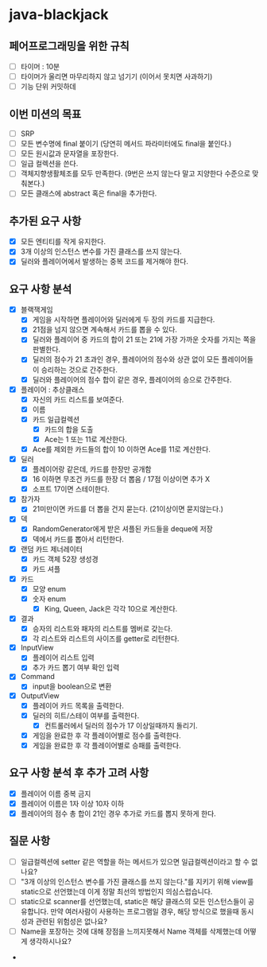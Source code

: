 # java-blackjack

## 페어프로그래밍을 위한 규칙

- [ ] 타이머 : 10분
- [ ] 타이머가 울리면 마무리하지 않고 넘기기
  (이어서 못치면 사과하기)
- [ ] 기능 단위 커밋하데

## 이번 미션의 목표

- [ ] SRP
- [ ] 모든 변수명에 final 붙이기 (당연히 메서드 파라미터에도 final을 붙인다.)
- [ ] 모든 원시값과 문자열을 포장한다.
- [ ] 일급 컬렉션을 쓴다.
- [ ] 객체지향생활체조를 모두 만족한다. (9번은 쓰지 않는다 말고 지양한다 수준으로 맞춰본다.)
- [ ] 모든 클래스에 abstract 혹은 final을 추가한다.

## ****추가된 요구 사항****

- [x] 모든 엔티티를 작게 유지한다.
- [x] 3개 이상의 인스턴스 변수를 가진 클래스를 쓰지 않는다.
- [x] 딜러와 플레이어에서 발생하는 중복 코드를 제거해야 한다.

## 요구 사항 분석

- [x] 블랙잭게임
    - [x] 게임을 시작하면 플레이어와 딜러에게 두 장의 카드를 지급한다.
    - [x] 21점을 넘지 않으면 계속해서 카드를 뽑을 수 있다.
    - [x] 딜러와 플레이어 중 카드의 합이 21 또는 21에 가장 가까운 숫자를 가지는 쪽을 판별한다.
    - [x] 딜러의 점수가 21 초과인 경우, 플레이어의 점수와 상관 없이 모든 플레이어들이 승리하는 것으로 간주한다.
    - [x] 딜러와 플레이어의 점수 합이 같은 경우, 플레이어의 승으로 간주한다.

- [x] 플레이어 : 추상클래스
    - [x] 자신의 카드 리스트를 보여준다.
    - [x] 이름
    - [x] 카드 일급컬렉션
        - [x] 카드의 합을 도출
        - [x] Ace는 1 또는 11로 계산한다.
    - [x] Ace를 제외한 카드들의 합이 10 이하면 Ace를 11로 계산한다.

- [x] 딜러
    - [x] 플레이어랑 같은데, 카드를 한장만 공개함
    - [x] 16 이하면 무조건 카드를 한장 더 뽑음 / 17점 이상이면 추가 X
    - [x] 소프트 17이면 스테이한다.

- [x] 참가자
    - [x] 21미만이면 카드를 더 뽑을 건지 묻는다. (21이상이면 묻지않는다.)

- [x]  덱
    - [x] RandomGenerator에게 받은 셔플된 카드들을 deque에 저장
    - [x] 덱에서 카드를 뽑아서 리턴한다.
- [x] 랜덤 카드 제너레이터
    - [x] 카드 객체 52장 생성경
    - [x] 카드 셔플

- [x] 카드
    - [x] 모양 enum
    - [x] 숫자 enum
        - [x] King, Queen, Jack은 각각 10으로 계산한다.

- [x] 결과
    - [x] 승자의 리스트와 패자의 리스트를 멤버로 갖는다.
    - [x] 각 리스트와 리스트의 사이즈를 getter로 리턴한다.

- [x] InputView
    - [x] 플레이어 리스트 입력
    - [x] 추가 카드 뽑기 여부 확인 입력

- [x] Command
    - [x] input을 boolean으로 변환

- [x] OutputView
    - [x] 플레이어 카드 목록을 출력한다.
    - [x] 딜러의 히트/스테이 여부를 출력한다.
        - [x] 컨트롤러에서 딜러의 점수가 17 이상일때까지 돌리기.
    - [x] 게임을 완료한 후 각 플레이어별로 점수를 출력한다.
    - [x] 게임을 완료한 후 각 플레이어별로 승패를 출력한다.

## 요구 사항 분석 후 추가 고려 사항

- [x] 플레이어 이름 중복 금지
- [x] 플레이어 이름은 1자 이상 10자 이하
- [x] 플레이어의 점수 총 합이 21인 경우 추가로 카드를 뽑지 못하게 한다.

## 질문 사항

- [ ] 일급컬렉션에 setter 같은 역할을 하는 메서드가 있으면 일급컬렉션이라고 할 수 없나요?
- [ ] "3개 이상의 인스턴스 변수를 가진 클래스를 쓰지 않는다."를 지키기 위해 view를 static으로 선언했는데 이게 정말 최선의 방법인지 의심스럽습니다.
- [ ] static으로 scanner를 선언했는데, static은 해당 클래스의 모든 인스턴스들이 공유합니다.
  만약 여러사람이 사용하는 프로그램일 경우, 해당 방식으로 했을때 동시성과 관련된 위험성은 없나요?
- [ ] Name을 포장하는 것에 대해 장점을 느끼지못해서 Name 객체를 삭제했는데 어떻게 생각하시나요?
- 

